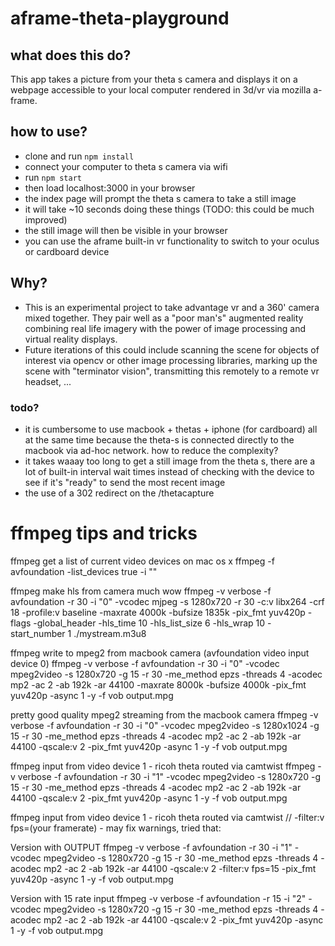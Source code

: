 # aframe-theta-playground
## what does this do?
This app takes a picture from your theta s camera and displays it on a webpage accessible to your local computer rendered in 3d/vr via mozilla a-frame.

## how to use?
* clone and run `npm install`
* connect your computer to theta s camera via wifi
* run `npm start`
* then load localhost:3000 in your browser
* the index page will prompt the theta s camera to take a still image
* it will take ~10 seconds doing these things (TODO: this could be much improved)
* the still image will then be visible in your browser
* you can use the aframe built-in vr functionality to switch to your oculus or cardboard device

## Why?
* This is an experimental project to take advantage vr and a 360' camera mixed together. They pair well as a "poor man's" augmented reality combining real life imagery with the power of image processing and virtual reality displays.
* Future iterations of this could include scanning the scene for objects of interest via opencv or other image processing libraries, marking up the scene with "terminator vision", transmitting this remotely to a remote vr headset, ...

### todo?
* it is cumbersome to use macbook + thetas + iphone (for cardboard) all at the same time because the theta-s is connected directly to the macbook via ad-hoc network. how to reduce the complexity?
* it takes waaay too long to get a still image from the theta s, there are a lot of built-in interval wait times instead of checking with the device to see if it's "ready" to send the most recent image
* the use of a 302 redirect on the /thetacapture

# ffmpeg tips and tricks
ffmpeg get a list of current video devices on mac os x
        ffmpeg -f avfoundation -list_devices true -i ""

ffmpeg make hls from camera much wow
        ffmpeg -v verbose -f avfoundation -r 30 -i "0" -vcodec mjpeg -s 1280x720 -r 30 -c:v libx264 -crf 18 -profile:v baseline -maxrate 4000k -bufsize 1835k -pix_fmt yuv420p -flags -global_header -hls_time 10 -hls_list_size 6 -hls_wrap 10 -start_number 1 ./mystream.m3u8

ffmpeg write to mpeg2 from macbook camera (avfoundation video input device 0)
        ffmpeg -v verbose -f avfoundation -r 30 -i "0" -vcodec mpeg2video -s 1280x720 -g 15 -r 30 -me_method epzs -threads 4 -acodec mp2 -ac 2 -ab 192k -ar 44100 -maxrate 8000k -bufsize 4000k -pix_fmt yuv420p -async 1 -y -f vob output.mpg

pretty good quality mpeg2 streaming from the macbook camera
        ffmpeg -v verbose -f avfoundation -r 30 -i "0" -vcodec mpeg2video -s 1280x1024 -g 15 -r 30 -me_method epzs -threads 4 -acodec mp2 -ac 2 -ab 192k -ar 44100 -qscale:v 2 -pix_fmt yuv420p -async 1 -y -f vob output.mpg

ffmpeg input from video device 1 - ricoh theta routed via camtwist
        ffmpeg -v verbose -f avfoundation -r 30 -i "1" -vcodec mpeg2video -s 1280x720 -g 15 -r 30 -me_method epzs -threads 4 -acodec mp2 -ac 2 -ab 192k -ar 44100 -qscale:v 2 -pix_fmt yuv420p -async 1 -y -f vob output.mpg


ffmpeg input from video device 1 - ricoh theta routed via camtwist
// -filter:v fps=(your framerate) - may fix warnings, tried that:

Version with OUTPUT
        ffmpeg -v verbose -f avfoundation -r 30 -i "1" -vcodec mpeg2video -s 1280x720 -g 15 -r 30 -me_method epzs -threads 4 -acodec mp2 -ac 2 -ab 192k -ar 44100 -qscale:v 2 -filter:v fps=15 -pix_fmt yuv420p -async 1 -y -f vob output.mpg

Version with 15 rate input
        ffmpeg -v verbose -f avfoundation -r 15 -i "2" -vcodec mpeg2video -s 1280x720 -g 15 -r 30 -me_method epzs -threads 4 -acodec mp2 -ac 2 -ab 192k -ar 44100 -qscale:v 2 -pix_fmt yuv420p -async 1 -y -f vob output.mpg
